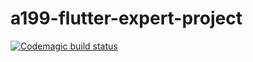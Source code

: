 # a199-flutter-expert-project
[![Codemagic build status](https://api.codemagic.io/apps/6252cfca0f76ba57a772051c/6252cfca0f76ba57a772051b/status_badge.svg)](https://codemagic.io/apps/6252cfca0f76ba57a772051c/6252cfca0f76ba57a772051b/latest_build)